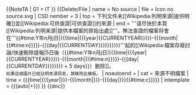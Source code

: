 <noinclude>
{{NoteTA
| G1 = IT
}}
</noinclude>{{Delete/File
| name = No source
| file = Icon no source.svg
| CSD nember = 3
| top = 下列文件未[[Wikipedia:列明來源|提供明確]]並[[Wikipedia:可供查證|可供查證]]的來源
| end = '''请尽快於本頁[[Wikipedia:列明来源|提供本檔案的原始出處]]'''。無法查證的檔案将會在'''{{#time:Y年n月j日|{{{time|{{{year|{{CURRENTYEAR}}}}}-{{{month|{{#time:n}}}}}-{{{day|{{CURRENTDAY}}}}}}}}}}'''起的[[Wikipedia:檔案存廢討論/快速刪除提報|5日後（{{#time:Y年n月j日|{{{time|{{{year|{{CURRENTYEAR}}}}}-{{{month|{{#time:n}}}}}-{{{day|{{CURRENTDAY}}}}}}}} + 5 days}}）删除]]。<br /><small>如果這個圖片已經註明來源訊息，請移除此模板。</small>
| noautoend = <span></span>
| cat = 來源不明檔案
| time = {{{time|<includeonly>{{{year|}}}-{{{month|}}}-{{{day|}}}</includeonly><noinclude>{{#time:c}}</noinclude>}}}
| intemplate = {{{auto|<noinclude>+</noinclude>}}}
}}<noinclude>
{{doc}}</noinclude>